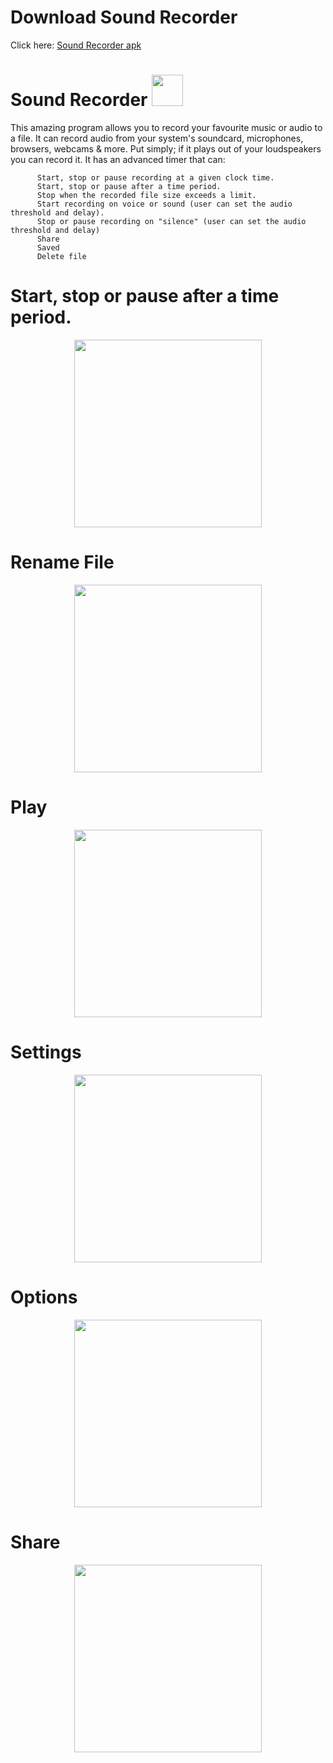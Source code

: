 
# Download Sound Recorder

Click here:  [Sound Recorder apk](https://github.com/tammd2020/ghi_am_minh_tam_no1/blob/master/app-debug.apk) 

# Sound Recorder <img width="50px" heigh="50px" src="https://scontent.fhan5-1.fna.fbcdn.net/v/t1.15752-9/57106721_704460556637088_8391863555145596928_n.png?_nc_cat=109&_nc_oc=AQlhmkHBvG6JyAbf0_ehrMZJdqG_j-treOSCc6-_bZ-aIUY-lGghGz5DzfVI92Wj4L4&_nc_ht=scontent.fhan5-1.fna&oh=8996cf504fd4a24a3ef0a5d8e120aa1e&oe=5D3B74C0">
   This  amazing program allows you to record your favourite music or audio to a file. It can record audio from your system's soundcard, microphones, browsers, webcams & more. Put simply; if it plays out of your loudspeakers you can record it.
  It has an advanced timer that can:
```
      Start, stop or pause recording at a given clock time.
      Start, stop or pause after a time period.
      Stop when the recorded file size exceeds a limit.
      Start recording on voice or sound (user can set the audio threshold and delay).
      Stop or pause recording on "silence" (user can set the audio threshold and delay)
      Share
      Saved
      Delete file
 ```
# Start, stop or pause after a time period.
<p align="center"><img src="https://scontent.fhan5-6.fna.fbcdn.net/v/t1.15752-9/56821224_621619341620495_8955298324475281408_n.png?_nc_cat=107&_nc_oc=AQmVhGenK_jcE7_lrqQDxm797Qf8edZFBTZPUKCpI-xl-pcvE9OR0Na6FXpaJOaUPS0&_nc_ht=scontent.fhan5-6.fna&oh=2df62926c4e2ae8a7a8a69003aa3636b&oe=5D3AC1D0" alt="" height="300"></p>

# Rename File
<p align="center"><img src="https://scontent.fhan5-6.fna.fbcdn.net/v/t1.15752-9/56764728_1182668415235204_3077227686855180288_n.png?_nc_cat=107&_nc_oc=AQn4VpzGbZ9FhQsPaN5ibJW_FT4rIHYF_zkFhzdX1Scm79-IZOopcsMlv3cDzaVs6to&_nc_ht=scontent.fhan5-6.fna&oh=4914e241b03973f0eda3a82d947e5bf6&oe=5D423F81" alt="" height="300"></p>

# Play
<p align="center"><img src="https://scontent.fhan5-3.fna.fbcdn.net/v/t1.15752-9/56485598_356191014999910_4831258134011969536_n.png?_nc_cat=106&_nc_oc=AQnvrt8bE6FIb8Z4CjTxGiGFoYgey0MvmWgEhBo30zUQiAxmYPZBW96RGVVvz14AGg0&_nc_ht=scontent.fhan5-3.fna&oh=cbacfa022dcfbd563650b8792b95dffe&oe=5D48D9E1" alt="" height="300"></p>

# Settings 
<p align="center"><img src="https://scontent.fhan5-6.fna.fbcdn.net/v/t1.15752-9/56616274_429261884504060_2081936623087386624_n.png?_nc_cat=105&_nc_oc=AQnUKzTFeOTDzTHh2r-1w_wAdDf5Jw1Wpy1WHCfUAz3Pv2jZPxKm4rpXaivcmLzGprA&_nc_ht=scontent.fhan5-6.fna&oh=cbc7d60a6e10a77cb2e2f6692e85f574&oe=5D4940D5" alt="" height="300"></p>

# Options
<p align="center"><img src="https://scontent.fhan5-2.fna.fbcdn.net/v/t1.15752-9/56869960_442161199859662_1619509163753209856_n.png?_nc_cat=102&_nc_oc=AQnU1UymGwh74QduVrjvvXJlPlLHl-6WbgngwOR-guATxoN0yhwJcjSI9hq_Yclivto&_nc_ht=scontent.fhan5-2.fna&oh=6a6305ec862100b1dbea38e1731db7c9&oe=5D42F5B1" alt="" height="300"></p>

# Share
<p align="center"><img src="https://scontent.fhan5-5.fna.fbcdn.net/v/t1.15752-9/56498664_906417063025016_4351590821980536832_n.png?_nc_cat=108&_nc_oc=AQm7KVqZ_Na-sN5aMNb1usRiPx__bCOzUFVPjdX_pZudNqBLUjibKlL9ni3n222-Pj8&_nc_ht=scontent.fhan5-5.fna&oh=786673974739ae6754ae7297981481b9&oe=5D05241C" alt="" height="300"></p>
